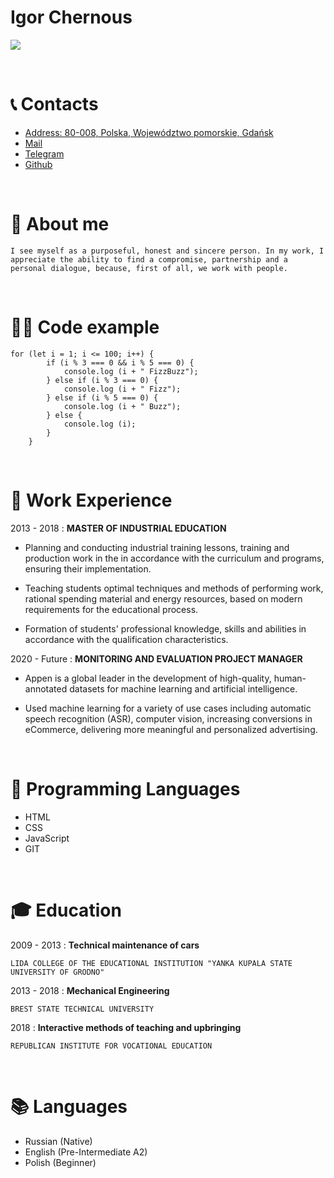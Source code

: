 Igor Chernous
=====
![](https://i2.paste.pics/f4cf65de4308a6e59188a60d9497f999.png)

&nbsp;

📞 Contacts
===========

* [Address: 80-008, Polska, Województwo pomorskie, Gdańsk](https://www.gdansk.pl/)
* [Mail](ichernous94@gmail.com)
* [Telegram](@ichernous)
* [Github](https://github.com/ichernous94)

&nbsp;

📝 About me
=====

    I see myself as a purposeful, honest and sincere person. In my work, I appreciate the ability to find a compromise, partnership and a personal dialogue, because, first of all, we work with people.


&nbsp;

👨‍💻 Code example
=====

```
for (let i = 1; i <= 100; i++) {
        if (i % 3 === 0 && i % 5 === 0) {
            console.log (i + " FizzBuzz");
        } else if (i % 3 === 0) {
            console.log (i + " Fizz");
        } else if (i % 5 === 0) {
            console.log (i + " Buzz");
        } else {
            console.log (i);
        }
    }
```

&nbsp;

👔 Work Experience
=====

2013 - 2018
:   **MASTER OF INDUSTRIAL EDUCATION**

* Planning and conducting industrial training lessons, training and production work in the in accordance with the curriculum and programs, ensuring their implementation.

* Teaching students optimal techniques and methods of performing work, rational spending material and energy resources, based on modern requirements for the educational process.

* Formation of students' professional knowledge, skills and abilities in accordance with the qualification characteristics.

2020 - Future
:   **MONITORING AND EVALUATION PROJECT MANAGER**

* Appen is a global leader in the development of high-quality, human-annotated datasets for machine learning and artificial intelligence.

* Used machine learning for a variety of use cases including automatic speech recognition (ASR), computer vision, increasing conversions in eCommerce, delivering more meaningful and personalized advertising.

&nbsp;

💾 Programming Languages
=====

* HTML
* CSS
* JavaScript
* GIT

&nbsp;

🎓 Education
=====

2009 - 2013
:   **Technical maintenance of cars**

    LIDA COLLEGE OF THE EDUCATIONAL INSTITUTION "YANKA KUPALA STATE UNIVERSITY OF GRODNO"

2013 - 2018
:   **Mechanical Engineering**

    BREST STATE TECHNICAL UNIVERSITY

2018
:   **Interactive methods of teaching and upbringing**

    REPUBLICAN INSTITUTE FOR VOCATIONAL EDUCATION

&nbsp;

📚 Languages
=====

* Russian (Native)
* English (Pre-Intermediate A2)
* Polish (Beginner)